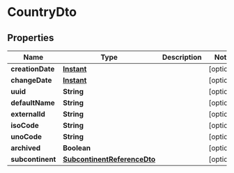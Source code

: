 # CountryDto

## Properties
Name | Type | Description | Notes
------------ | ------------- | ------------- | -------------
**creationDate** | [**Instant**](OffsetDateTime.md) |  |  [optional]
**changeDate** | [**Instant**](OffsetDateTime.md) |  |  [optional]
**uuid** | **String** |  |  [optional]
**defaultName** | **String** |  |  [optional]
**externalId** | **String** |  |  [optional]
**isoCode** | **String** |  |  [optional]
**unoCode** | **String** |  |  [optional]
**archived** | **Boolean** |  |  [optional]
**subcontinent** | [**SubcontinentReferenceDto**](SubcontinentReferenceDto.md) |  |  [optional]
